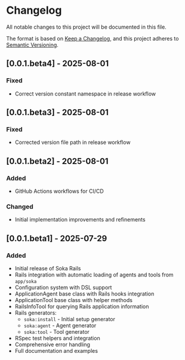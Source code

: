 # Changelog

All notable changes to this project will be documented in this file.

The format is based on [Keep a Changelog](https://keepachangelog.com/en/1.0.0/),
and this project adheres to [Semantic Versioning](https://semver.org/spec/v2.0.0.html).

## [0.0.1.beta4] - 2025-08-01

### Fixed
- Correct version constant namespace in release workflow

## [0.0.1.beta3] - 2025-08-01

### Fixed
- Corrected version file path in release workflow

## [0.0.1.beta2] - 2025-08-01

### Added
- GitHub Actions workflows for CI/CD

### Changed
- Initial implementation improvements and refinements

## [0.0.1.beta1] - 2025-07-29

### Added
- Initial release of Soka Rails
- Rails integration with automatic loading of agents and tools from `app/soka`
- Configuration system with DSL support
- ApplicationAgent base class with Rails hooks integration
- ApplicationTool base class with helper methods
- RailsInfoTool for querying Rails application information
- Rails generators:
  - `soka:install` - Initial setup generator
  - `soka:agent` - Agent generator
  - `soka:tool` - Tool generator
- RSpec test helpers and integration
- Comprehensive error handling
- Full documentation and examples
